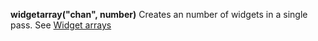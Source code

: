 <a name="Widget_array_property"></a>
**widgetarray("chan", number)** Creates an number of widgets in a single pass. See [Widget arrays](./widget_arrays.md)
